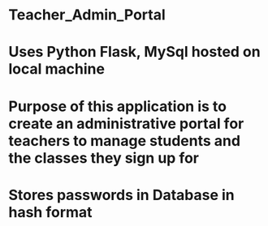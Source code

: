 # Teacher_Admin_Portal
# Uses Python Flask, MySql hosted on local machine
# Purpose of this application is to create an administrative portal for teachers to manage students and the classes they sign up for
# Stores passwords in Database in hash format
